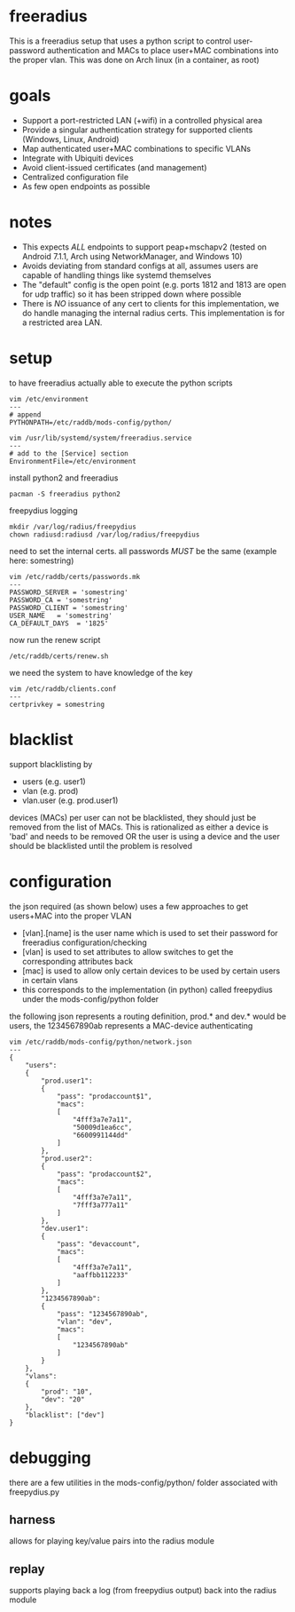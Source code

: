 freeradius
===

This is a freeradius setup that uses a python script to control user-password authentication and MACs to place user+MAC combinations into the proper vlan. This was done on Arch linux (in a container, as root)

# goals

* Support a port-restricted LAN (+wifi) in a controlled physical area
* Provide a singular authentication strategy for supported clients (Windows, Linux, Android)
* Map authenticated user+MAC combinations to specific VLANs
* Integrate with Ubiquiti devices
* Avoid client-issued certificates (and management)
* Centralized configuration file
* As few open endpoints as possible

# notes

* This expects _ALL_ endpoints to support peap+mschapv2 (tested on Android 7.1.1, Arch using NetworkManager, and Windows 10)
* Avoids deviating from standard configs at all, assumes users are capable of handling things like systemd themselves
* The "default" config is the open point (e.g. ports 1812 and 1813 are open for udp traffic) so it has been stripped down where possible
* There is _NO_ issuance of any cert to clients for this implementation, we do handle managing the internal radius certs. This implementation is for a restricted area LAN.

# setup

to have freeradius actually able to execute the python scripts
```
vim /etc/environment
---
# append
PYTHONPATH=/etc/raddb/mods-config/python/
```

```
vim /usr/lib/systemd/system/freeradius.service
---
# add to the [Service] section
EnvironmentFile=/etc/environment
```

install python2 and freeradius
```
pacman -S freeradius python2
```

freepydius logging
```
mkdir /var/log/radius/freepydius
chown radiusd:radiusd /var/log/radius/freepydius
```

need to set the internal certs. all passwords _MUST_ be the same (example here: somestring)
```
vim /etc/raddb/certs/passwords.mk
---
PASSWORD_SERVER = 'somestring'
PASSWORD_CA = 'somestring'
PASSWORD_CLIENT = 'somestring'
USER_NAME   = 'somestring'
CA_DEFAULT_DAYS  = '1825'
```

now run the renew script
```
/etc/raddb/certs/renew.sh
```

we need the system to have knowledge of the key
```
vim /etc/raddb/clients.conf
---
certprivkey = somestring
```

# blacklist

support blacklisting by
* users (e.g. user1)
* vlan (e.g. prod)
* vlan.user (e.g. prod.user1)

devices (MACs) per user can not be blacklisted, they should just be removed from the list of MACs. This is rationalized as either a device is 'bad' and needs to be removed OR the user is using a device and the user should be blacklisted until the problem is resolved

# configuration

the json required (as shown below) uses a few approaches to get users+MAC into the proper VLAN
* [vlan].[name] is the user name which is used to set their password for freeradius configuration/checking
* [vlan] is used to set attributes to allow switches to get the corresponding attributes back
* [mac] is used to allow only certain devices to be used by certain users in certain vlans
* this corresponds to the implementation (in python) called freepydius under the mods-config/python folder

the following json represents a routing definition, prod.* and dev.* would be users, the 1234567890ab represents a MAC-device authenticating
```
vim /etc/raddb/mods-config/python/network.json
---
{
    "users":
    {
        "prod.user1":
        {
            "pass": "prodaccount$1",
            "macs":
            [
                "4fff3a7e7a11",
                "50009d1ea6cc",
                "6600991144dd"
            ]
        },
        "prod.user2":
        {
            "pass": "prodaccount$2",
            "macs":
            [
                "4fff3a7e7a11",
                "7fff3a777a11"
            ]
        },
        "dev.user1":
        {
            "pass": "devaccount",
            "macs":
            [
                "4fff3a7e7a11",
                "aaffbb112233"
            ]
        },
        "1234567890ab":
        {
            "pass": "1234567890ab",
            "vlan": "dev",
            "macs":
            [
                "1234567890ab"
            ]
        }
    },
    "vlans":
    {
        "prod": "10",
        "dev": "20"
    },
    "blacklist": ["dev"]
}
```

# debugging

there are a few utilities in the mods-config/python/ folder associated with freepydius.py

## harness

allows for playing key/value pairs into the radius module

## replay

supports playing back a log (from freepydius output) back into the radius module
